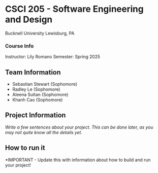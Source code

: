 # CSCI 205 - Software Engineering and Design
Bucknell University
Lewisburg, PA

### Course Info
Instructor: Lily Romano
Semester: Spring 2025
## Team Information
- Sebastian Stewart (Sophomore)
- Radley Le (Sophomore)
- Aleena Sultan (Sophomore) 
- Khanh Cao (Sophomore)


## Project Information
*Write a few sentences about your project. This can be done
later, as you may not quite know all the details yet.*
## How to run it
*IMPORTANT - Update this with information about how to build
and run your project!